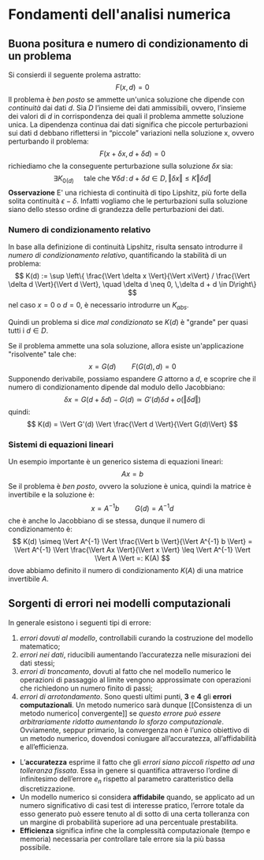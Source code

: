 # Fondamenti dell'analisi numerica
## Buona positura e numero di condizionamento di un problema

Si consierdi il seguente prolema astratto:
$$
F(x,d)=0
$$
Il problema è _ben posto_ se ammette un'unica soluzione che dipende con _continuità_ dai dati $d$.
Sia $D$ l’insieme dei dati ammissibili, ovvero, l’insieme dei valori di $d$ in corrispondenza dei quali il problema ammette soluzione unica. 
La dipendenza continua dai dati significa che piccole perturbazioni sui dati d debbano riflettersi in “piccole” variazioni nella soluzione x, ovvero perturbando il problema:
$$
F(x+\delta x, d + \delta d) = 0
$$
richiediamo che la conseguente perturbazione sulla soluzione $\delta x$ sia:
$$
\exists K_{0(d)}\quad \text{ tale che } \forall \delta d \,:\, d+\delta d \in D, \Vert \delta x \Vert \leq K \Vert \delta d\Vert
$$
**Osservazione** E' una richiesta di continuità di tipo Lipshitz, più forte della solita continuità $\epsilon-\delta$. Infatti vogliamo che le perturbazioni sulla soluzione siano dello stesso ordine di grandezza delle perturbazioni dei dati.

### Numero di condizionamento relativo
In base alla definizione di continuità Lipshitz, risulta sensato introdurre il _numero di condizionamento relativo_, quantificando la stabilità di un problema:
$$
K(d) := \sup \left\{ \frac{\Vert \delta x \Vert}{\Vert x\Vert} / \frac{\Vert \delta d \Vert}{\Vert d \Vert}, \quad \delta d \neq 0, \,\delta d + d \in D\right\}
$$
nel caso $x=0$ o $d=0$, è necessario introdurre un $K_{abs}$.

Quindi un problema si dice _mal condizionato_ se $K(d)$ è "grande" per quasi tutti i $d \in D$.

Se il problema ammette una sola soluzione, allora esiste un'applicazione "risolvente" tale che:
$$
x = G(d)\qquad F(G(d),d)=0
$$
Supponendo derivabile, possiamo espandere $G$ attorno a $d$, e scoprire che il numero di condizionamento dipende dal modulo dello Jacobbiano:
$$
 \delta x = G(d+\delta d) - G(d) \simeq  G'(d)\delta d + o(\Vert \delta d \Vert)
$$
quindi:
$$
K(d) = \Vert G'(d) \Vert \frac{\Vert d \Vert}{\Vert G(d)\Vert}
$$
### Sistemi di equazioni lineari
Un esempio importante è un generico sistema di equazioni lineari:
$$
Ax = b
$$
Se il problema è _ben posto_, ovvero la soluzione è unica, quindi la matrice è invertibile e la soluzione è:
$$
x = A^{-1}b \qquad G(d) = A^{-1}d
$$
che è anche lo Jacobbiano di se stessa, dunque il numero di condizionamento è:
$$
K(d) \simeq \Vert A^{-1} \Vert \frac{\Vert b \Vert}{\Vert A^{-1} b \Vert} = \Vert A^{-1} \Vert \frac{\Vert Ax \Vert}{\Vert x \Vert} \leq \Vert A^{-1} \Vert \Vert A \Vert =: K(A)
$$
dove abbiamo definito il numero di condizionamento $K(A)$ di una matrice invertibile $A$.

## Sorgenti di errori nei modelli computazionali

In generale esistono i seguenti tipi di errore:
1. _errori dovuti al modello_, controllabili curando la costruzione del modello matematico;
2. _errori nei dati_, riducibili aumentando l’accuratezza nelle misurazioni dei dati stessi;
3. _errori di troncamento_, dovuti al fatto che nel modello numerico le operazioni di passaggio al limite vengono approssimate con operazioni che richiedono un numero finito di passi;
4. _errori di arrotondamento_.
Sono questi ultimi punti, **3** e **4** gli **errori computazionali**. Un metodo numerico sarà dunque [[Consistenza di un metodo numerico| convergente]]  se _questo errore può essere arbitrariamente ridotto aumentando lo sforzo computazionale_. Ovviamente, seppur primario, la convergenza non è l’unico obiettivo di un metodo numerico, dovendosi coniugare all’accuratezza, all’affidabilità e all’efficienza.

- L’**accuratezza** esprime il fatto che gli _errori siano piccoli rispetto ad una tolleranza fissata_. Essa in genere si quantifica attraverso l’ordine di infinitesimo dell’errore $e_n$ rispetto al parametro caratteristico della discretizzazione.
- Un modello numerico si considera **affidabile** quando, se applicato ad un numero significativo di casi test di interesse pratico, l’errore totale da esso generato può essere tenuto al di sotto di una certa tolleranza con un margine di probabilità superiore ad una percentuale prestabilita.
- **Efficienza** significa infine che la complessità computazionale (tempo e memoria) necessaria per controllare tale errore sia la più bassa possibile.

